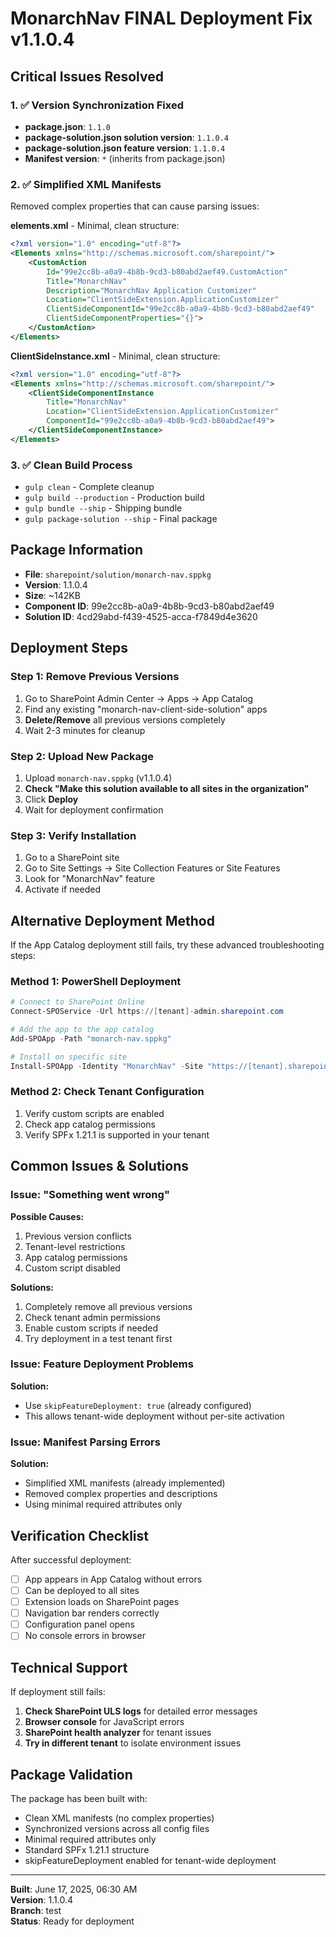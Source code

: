 # MonarchNav FINAL Deployment Fix v1.1.0.4

## Critical Issues Resolved

### 1. ✅ Version Synchronization Fixed
- **package.json**: `1.1.0`
- **package-solution.json solution version**: `1.1.0.4`
- **package-solution.json feature version**: `1.1.0.4`
- **Manifest version**: `*` (inherits from package.json)

### 2. ✅ Simplified XML Manifests
Removed complex properties that can cause parsing issues:

**elements.xml** - Minimal, clean structure:
```xml
<?xml version="1.0" encoding="utf-8"?>
<Elements xmlns="http://schemas.microsoft.com/sharepoint/">
    <CustomAction
        Id="99e2cc8b-a0a9-4b8b-9cd3-b80abd2aef49.CustomAction"
        Title="MonarchNav"
        Description="MonarchNav Application Customizer"
        Location="ClientSideExtension.ApplicationCustomizer"
        ClientSideComponentId="99e2cc8b-a0a9-4b8b-9cd3-b80abd2aef49"
        ClientSideComponentProperties="{}">
    </CustomAction>
</Elements>
```

**ClientSideInstance.xml** - Minimal, clean structure:
```xml
<?xml version="1.0" encoding="utf-8"?>
<Elements xmlns="http://schemas.microsoft.com/sharepoint/">
    <ClientSideComponentInstance
        Title="MonarchNav"
        Location="ClientSideExtension.ApplicationCustomizer"
        ComponentId="99e2cc8b-a0a9-4b8b-9cd3-b80abd2aef49">
    </ClientSideComponentInstance>
</Elements>
```

### 3. ✅ Clean Build Process
- `gulp clean` - Complete cleanup
- `gulp build --production` - Production build
- `gulp bundle --ship` - Shipping bundle
- `gulp package-solution --ship` - Final package

## Package Information
- **File**: `sharepoint/solution/monarch-nav.sppkg`
- **Version**: 1.1.0.4
- **Size**: ~142KB
- **Component ID**: 99e2cc8b-a0a9-4b8b-9cd3-b80abd2aef49
- **Solution ID**: 4cd29abd-f439-4525-acca-f7849d4e3620

## Deployment Steps

### Step 1: Remove Previous Versions
1. Go to SharePoint Admin Center → Apps → App Catalog
2. Find any existing "monarch-nav-client-side-solution" apps
3. **Delete/Remove** all previous versions completely
4. Wait 2-3 minutes for cleanup

### Step 2: Upload New Package
1. Upload `monarch-nav.sppkg` (v1.1.0.4)
2. **Check "Make this solution available to all sites in the organization"**
3. Click **Deploy**
4. Wait for deployment confirmation

### Step 3: Verify Installation
1. Go to a SharePoint site
2. Go to Site Settings → Site Collection Features or Site Features
3. Look for "MonarchNav" feature
4. Activate if needed

## Alternative Deployment Method

If the App Catalog deployment still fails, try these advanced troubleshooting steps:

### Method 1: PowerShell Deployment
```powershell
# Connect to SharePoint Online
Connect-SPOService -Url https://[tenant]-admin.sharepoint.com

# Add the app to the app catalog
Add-SPOApp -Path "monarch-nav.sppkg"

# Install on specific site
Install-SPOApp -Identity "MonarchNav" -Site "https://[tenant].sharepoint.com/sites/[site]"
```

### Method 2: Check Tenant Configuration
1. Verify custom scripts are enabled
2. Check app catalog permissions
3. Verify SPFx 1.21.1 is supported in your tenant

## Common Issues & Solutions

### Issue: "Something went wrong"
**Possible Causes:**
1. Previous version conflicts
2. Tenant-level restrictions
3. App catalog permissions
4. Custom script disabled

**Solutions:**
1. Completely remove all previous versions
2. Check tenant admin permissions
3. Enable custom scripts if needed
4. Try deployment in a test tenant first

### Issue: Feature Deployment Problems
**Solution:**
- Use `skipFeatureDeployment: true` (already configured)
- This allows tenant-wide deployment without per-site activation

### Issue: Manifest Parsing Errors
**Solution:**
- Simplified XML manifests (already implemented)
- Removed complex properties and descriptions
- Using minimal required attributes only

## Verification Checklist

After successful deployment:
- [ ] App appears in App Catalog without errors
- [ ] Can be deployed to all sites
- [ ] Extension loads on SharePoint pages
- [ ] Navigation bar renders correctly
- [ ] Configuration panel opens
- [ ] No console errors in browser

## Technical Support

If deployment still fails:
1. **Check SharePoint ULS logs** for detailed error messages
2. **Browser console** for JavaScript errors
3. **SharePoint health analyzer** for tenant issues
4. **Try in different tenant** to isolate environment issues

## Package Validation

The package has been built with:
- Clean XML manifests (no complex properties)
- Synchronized versions across all config files
- Minimal required attributes only
- Standard SPFx 1.21.1 structure
- skipFeatureDeployment enabled for tenant-wide deployment

---
**Built**: June 17, 2025, 06:30 AM  
**Version**: 1.1.0.4  
**Branch**: test  
**Status**: Ready for deployment
